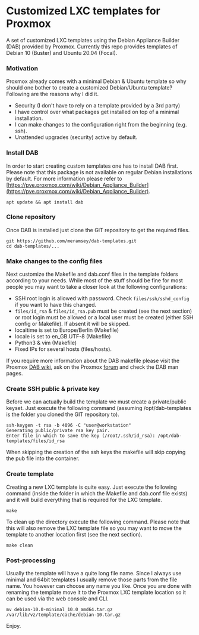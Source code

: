 # Customized LXC templates for Proxmox
A set of customized LXC templates using the Debian Appliance Builder (DAB) provided by Proxmox. Currently this repo provides templates of Debian 10 (Buster) and Ubuntu 20.04 (Focal).

### Motivation

Proxmox already comes with a minimal Debian & Ubuntu template so why should one bother to create a customized Debian/Ubuntu template? Following are the reasons why I did it.

- Security (I don't have to rely on a template provided by a 3rd party)
- I have control over what packages get installed on top of a minimal installation.
- I can make changes to the configuration right from the beginning (e.g. ssh).
- Unattended upgrades (security) active by default.

### Install DAB
In order to start creating custom templates one has to install DAB first. Please note that this package is not available on regular Debian installations by default. For more information please refer to [https://pve.proxmox.com/wiki/Debian_Appliance_Builder](https://pve.proxmox.com/wiki/Debian_Appliance_Builder).

    apt update && apt install dab

### Clone repository

Once DAB is installed just clone the GIT repository to get the required files.

    git https://github.com/meramsey/dab-templates.git
    cd dab-templates/...

### Make changes to the config files

Next customize the Makefile and dab.conf files in the template folders according to your needs. While most of the stuff should be fine for most people you may want to take a closer look at the following configurations:

* SSH root login is allowed with password. Check `files/ssh/sshd_config` if you want to have this changed.
* `files/id_rsa` & `files/id_rsa.pub` must be created (see the next section) or root login must be allowed or a local user must be created (either SSH config or Makefile). If absent it will be skipped.
* localtime is set to Europe/Berlin (Makefile)
* locale is set to en_GB.UTF-8 (Makefile)
* Python3 & vim (Makefile)
* Fixed IPs for several hosts (files/hosts).

If you require more information about the DAB makefile please visit the Proxmox [DAB wiki](https://pve.proxmox.com/wiki/Debian_Appliance_Builder), ask on the Proxmox [forum](https://forum.proxmox.com/) and check the DAB man pages.

### Create SSH public & private key

Before we can actually build the template we must create a private/public keyset. Just execute the following command (assuming /opt/dab-templates is the folder you cloned the GIT repository to).

    ssh-keygen -t rsa -b 4096 -C "user@workstation"
    Generating public/private rsa key pair.
    Enter file in which to save the key (/root/.ssh/id_rsa): /opt/dab-templates/files/id_rsa

When skipping the creation of the ssh keys the makefile will skip copying the pub file into the container.

### Create template

Creating a new LXC template is quite easy. Just execute the following command (inside the folder in which the Makefile and dab.conf file exists) and it will build everything that is required for the LXC template.

    make

To clean up the directory execute the following command. Please note that this will also remove the LXC template file so you may want to move the template to another location first (see the next section).

    make clean

### Post-processing

Usually the template will have a quite long file name. Since I always use minimal and 64bit templates I usually remove those parts from the file name. You however can choose any name you like. Once you are done with renaming the template move it to the Proxmox LXC template location so it can be used via the web console and CLI.

    mv debian-10.0-minimal_10.0_amd64.tar.gz /var/lib/vz/template/cache/debian-10.tar.gz

Enjoy.

